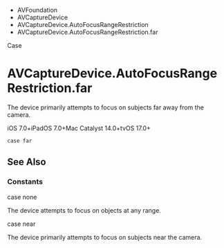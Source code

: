 

- AVFoundation
- AVCaptureDevice
- AVCaptureDevice.AutoFocusRangeRestriction
-  AVCaptureDevice.AutoFocusRangeRestriction.far 

Case

# AVCaptureDevice.AutoFocusRangeRestriction.far

The device primarily attempts to focus on subjects far away from the camera.

iOS 7.0+iPadOS 7.0+Mac Catalyst 14.0+tvOS 17.0+

``` source
case far
```

## See Also

### Constants

case none

The device attempts to focus on objects at any range.

case near

The device primarily attempts to focus on subjects near the camera.

